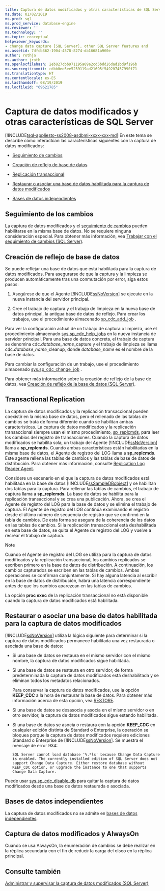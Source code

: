```yaml
---
title: Captura de datos modificados y otras características de SQL Server | Microsoft Docs
ms.date: 01/02/2019
ms.prod: sql
ms.prod_service: database-engine
ms.reviewer: ''
ms.technology: ''
ms.topic: conceptual
helpviewer_keywords:
- change data capture [SQL Server], other SQL Server features and
ms.assetid: 7dfcb362-1904-4578-8274-da16681a960e
author: rothja
ms.author: jroth
ms.openlocfilehash: 2eb827cbb971195a89a2cd5bdd26dad1bd9f196b
ms.sourcegitcommit: cdbb0ee5ee5259119ad21695f549207457990f71
ms.translationtype: HT
ms.contentlocale: es-ES
ms.lasthandoff: 08/19/2019
ms.locfileid: "69621785"
---
```

# <a name="change-data-capture-and-other-sql-server-features"></a>Captura de datos modificados y otras características de SQL Server
[!INCLUDE[tsql-appliesto-ss2008-asdbmi-xxxx-xxx-md](../../includes/tsql-appliesto-ss2008-asdbmi-xxxx-xxx-md.md)]
  En este tema se describe cómo interactúan las características siguientes con la captura de datos modificados:  
  
-   [Seguimiento de cambios](#ChangeTracking)  
  
-   [Creación de reflejo de base de datos](#DatabaseMirroring)  
  
-   [Replicación transaccional](#TransReplication)  
  
-   [Restaurar o asociar una base de datos habilitada para la captura de datos modificados](#RestoreOrAttach)

-   [Bases de datos independientes](#Contained)
  
##  <a name="ChangeTracking"></a> Seguimiento de los cambios  
 La captura de datos modificados y el [seguimiento de cambios](../../relational-databases/track-changes/about-change-tracking-sql-server.md) pueden habilitarse en la misma base de datos. No se requiere ninguna consideración especial. Para obtener más información, vea [Trabajar con el seguimiento de cambios &#40;SQL Server&#41;](../../relational-databases/track-changes/work-with-change-tracking-sql-server.md).  
  
##  <a name="DatabaseMirroring"></a> Creación de reflejo de base de datos  
 Se puede reflejar una base de datos que está habilitada para la captura de datos modificados. Para asegurarse de que la captura y la limpieza se producen automáticamente tras una conmutación por error, siga estos pasos:  
  
1.  Asegúrese de que el Agente [!INCLUDE[ssNoVersion](../../includes/ssnoversion-md.md)] se ejecute en la nueva instancia del servidor principal.  
  
2.  Cree el trabajo de captura y el trabajo de limpieza en la nueva base de datos principal, la antigua base de datos de reflejo. Para crear los trabajos, use el procedimiento almacenado [sp_cdc_add_job](../../relational-databases/system-stored-procedures/sys-sp-cdc-add-job-transact-sql.md) .  
  
 Para ver la configuración actual de un trabajo de captura o limpieza, use el procedimiento almacenado [sys.sp_cdc_help_jobs](../../relational-databases/system-stored-procedures/sys-sp-cdc-help-jobs-transact-sql.md) en la nueva instancia de servidor principal. Para una base de datos concreta, el trabajo de captura se denomina cdc.*database\_name*\_capture y el trabajo de limpieza se llama cdc.*database\_name*\_cleanup, donde *database_name* es el nombre de la base de datos.  
  
 Para cambiar la configuración de un trabajo, use el procedimiento almacenado [sys.sp_cdc_change_job](../../relational-databases/system-stored-procedures/sys-sp-cdc-change-job-transact-sql.md) .  
  
 Para obtener más información sobre la creación de reflejo de la base de datos, vea [Creación de reflejo de la base de datos &#40;SQL Server&#41;](../../database-engine/database-mirroring/database-mirroring-sql-server.md).  
  
##  <a name="TransReplication"></a> Transactional Replication  
 La captura de datos modificados y la replicación transaccional pueden coexistir en la misma base de datos, pero el rellenado de las tablas de cambios se trata de forma diferente cuando se habilitan ambas características. La captura de datos modificados y la replicación transaccional siempre usan el mismo procedimiento, [sp_replcmds](../../relational-databases/system-stored-procedures/sp-replcmds-transact-sql.md), para leer los cambios del registro de transacciones. Cuando la captura de datos modificados se habilita sola, un trabajo del Agente [!INCLUDE[ssNoVersion](../../includes/ssnoversion-md.md)] llama a **sp_replcmds**. Cuando ambas características están habilitadas en la misma base de datos, el Agente de registro del LOG llama a **sp_replcmds**. Este agente rellena las tablas de cambios y las tablas de base de datos de distribución. Para obtener más información, consulte [Replication Log Reader Agent](../../relational-databases/replication/agents/replication-log-reader-agent.md).  
  
 Considere un escenario en el que la captura de datos modificados está habilitada en la base de datos [!INCLUDE[ssSampleDBobject](../../includes/sssampledbobject-md.md)] y se habilitan dos tablas para la captura. Para rellenar las tablas de cambios, el trabajo de captura llama a **sp_replcmds**. La base de datos se habilita para la replicación transaccional y se crea una publicación. Ahora, se crea el Agente de registro del LOG para la base de datos y se elimina el trabajo de captura. El Agente de registro del LOG continúa examinando el registro desde el último número de secuencia de registro que se confirmó en la tabla de cambios. De esta forma se asegura de la coherencia de los datos en las tablas de cambios. Si la replicación transaccional está deshabilitada en esta base de datos, se quita el Agente de registro del LOG y vuelve a recrear el trabajo de captura.  
  
> [!NOTE]  
>  Cuando el Agente de registro del LOG se utiliza para la captura de datos modificados y la replicación transaccional, los cambios replicados se escriben primero en la base de datos de distribución. A continuación, los cambios capturados se escriben en las tablas de cambios. Ambas operaciones se confirman conjuntamente. Si hay alguna latencia al escribir en la base de datos de distribución, habrá una latencia correspondiente antes de que los cambios aparezcan en las tablas de cambios.  
  
 La opción **proc exec** de la replicación transaccional no está disponible cuando la captura de datos modificados está habilitada.  
  
##  <a name="RestoreOrAttach"></a> Restaurar o asociar una base de datos habilitada para la captura de datos modificados  
 [!INCLUDE[ssNoVersion](../../includes/ssnoversion-md.md)] utiliza la lógica siguiente para determinar si la captura de datos modificados permanece habilitada una vez restaurada o asociada una base de datos:  
  
-   Si una base de datos se restaura en el mismo servidor con el mismo nombre, la captura de datos modificados sigue habilitada.  
  
-   Si una base de datos se restaura en otro servidor, de forma predeterminada la captura de datos modificados está deshabilitada y se eliminan todos los metadatos relacionados.  
  
     Para conservar la captura de datos modificados, use la opción **KEEP_CDC** a la hora de restaurar la base de datos. Para obtener más información acerca de esta opción, vea [RESTORE](../../t-sql/statements/restore-statements-transact-sql.md).  
  
-   Si una base de datos se desasocia y asocia en el mismo servidor o en otro servidor, la captura de datos modificados sigue estando habilitada.  
  
-   Si una base de datos se asocia o restaura con la opción **KEEP_CDC** en cualquier edición distinta de Standard o Enterprise, la operación se bloquea porque la captura de datos modificados requiere ediciones Standard o Enterprise de [!INCLUDE[ssNoVersion](../../includes/ssnoversion-md.md)]. Se muestra el mensaje de error 934:  
  
     `SQL Server cannot load database '%.*ls' because Change Data Capture is enabled. The currently installed edition of SQL Server does not support Change Data Capture. Either restore database without KEEP_CDC option, or upgrade the instance to one that supports Change Data Capture.`  
  
 Puede usar [sys.sp_cdc_disable_db](../../relational-databases/system-stored-procedures/sys-sp-cdc-disable-db-transact-sql.md) para quitar la captura de datos modificados desde una base de datos restaurada o asociada.  
  
##  <a name="Contained"></a> Bases de datos independientes  
 La captura de datos modificados no se admite en [bases de datos independientes](../../relational-databases/databases/contained-databases.md).
  
## <a name="change-data-capture-and-always-on"></a>Captura de datos modificados y AlwaysOn  
 Cuando se usa AlwaysOn, la enumeración de cambios se debe realizar en la réplica secundaria con el fin de reducir la carga del disco en la réplica principal.  
  
## <a name="see-also"></a>Consulte también  
 [Administrar y supervisar la captura de datos modificados &#40;SQL Server&#41;](../../relational-databases/track-changes/administer-and-monitor-change-data-capture-sql-server.md)  
  
  
